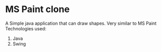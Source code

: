 # MS Paint clone
A Simple java application that can draw shapes.
Very similar to MS Paint
Technologies used:
1) Java
2) Swing

